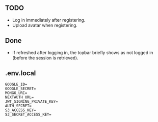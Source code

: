 ## TODO

- Log in immediately after registering.
- Upload avatar when registering.

## Done
- If refreshed after logging in, the topbar briefly shows as not logged in (before the session is retrieved).

## .env.local

```
GOOGLE_ID=
GOOGLE_SECRET=
MONGO_URI=
NEXTAUTH_URL=
JWT_SIGNING_PRIVATE_KEY=
AUTH_SECRET=
S3_ACCESS_KEY=
S3_SECRET_ACCESS_KEY=
```